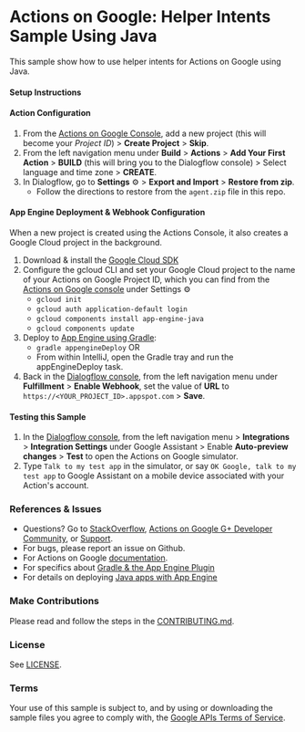 # Actions on Google: Helper Intents Sample Using Java

This sample show how to use helper intents for Actions on Google using Java.

#### Setup Instructions
 
 #### Action Configuration
 1. From the [Actions on Google Console](https://console.actions.google.com/), add a new project (this will become your *Project ID*) > **Create Project** > **Skip**.
 1. From the left navigation menu under **Build** > **Actions** > **Add Your First Action** > **BUILD** (this will bring you to the Dialogflow console) > Select language and time zone > **CREATE**.
 1. In Dialogflow, go to **Settings** ⚙ > **Export and Import** > **Restore from zip**.
    + Follow the directions to restore from the `agent.zip` file in this repo.
 
 #### App Engine Deployment & Webhook Configuration
 When a new project is created using the Actions Console, it also creates a Google Cloud project in the background.
 
 1. Download & install the [Google Cloud SDK](https://cloud.google.com/sdk/docs/)
 1. Configure the gcloud CLI and set your Google Cloud project to the name of your Actions on Google Project ID, which you can find from the [Actions on Google console](https://console.actions.google.com/) under Settings ⚙
    + `gcloud init`
    + `gcloud auth application-default login`
    + `gcloud components install app-engine-java`
    + `gcloud components update`
 1. Deploy to [App Engine using Gradle](https://cloud.google.com/appengine/docs/flexible/java/using-gradle):
    + `gradle appengineDeploy` OR
    +  From within IntelliJ, open the Gradle tray and run the appEngineDeploy task.
 1. Back in the [Dialogflow console](https://console.dialogflow.com), from the left navigation menu under **Fulfillment** > **Enable Webhook**, set the value of **URL** to `https://<YOUR_PROJECT_ID>.appspot.com` > **Save**.
 
 #### Testing this Sample
 1. In the [Dialogflow console](https://console.dialogflow.com), from the left navigation menu > **Integrations** > **Integration Settings** under Google Assistant > Enable **Auto-preview changes** >  **Test** to open the Actions on Google simulator.
 1. Type `Talk to my test app` in the simulator, or say `OK Google, talk to my test app` to Google Assistant on a mobile device associated with your Action's account.
 
 ### References & Issues
 + Questions? Go to [StackOverflow](https://stackoverflow.com/questions/tagged/actions-on-google), [Actions on Google G+ Developer Community](https://g.co/actionsdev), or [Support](https://developers.google.com/actions/support/).
 + For bugs, please report an issue on Github.
 + For Actions on Google [documentation](https://developers.google.com/actions/).
 + For specifics about [Gradle & the App Engine Plugin](https://cloud.google.com/appengine/docs/flexible/java/using-gradle)
 + For details on deploying [Java apps with App Engine](https://cloud.google.com/appengine/docs/standard/java/quickstart)
 
 ### Make Contributions
 Please read and follow the steps in the [CONTRIBUTING.md](CONTRIBUTING.md).
 
 ### License
 See [LICENSE](LICENSE).
 
 ### Terms
 Your use of this sample is subject to, and by using or downloading the sample files you agree to comply with, the [Google APIs Terms of Service](https://developers.google.com/terms/).
